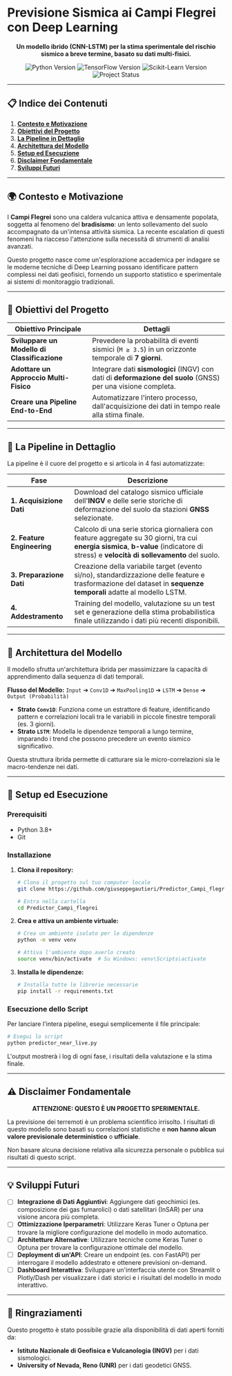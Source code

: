 # Previsione Sismica ai Campi Flegrei con Deep Learning

<p align="center">
  <strong>Un modello ibrido (CNN-LSTM) per la stima sperimentale del rischio sismico a breve termine, basato su dati multi-fisici.</strong>
</p>

<p align="center">
  <img src="https://img.shields.io/badge/Python-3.9%2B-blue?style=for-the-badge&logo=python" alt="Python Version">
  <img src="https://img.shields.io/badge/TensorFlow-2.x-orange?style=for-the-badge&logo=tensorflow" alt="TensorFlow Version">
  <img src="https://img.shields.io/badge/Scikit--Learn-1.x-F7931E?style=for-the-badge&logo=scikit-learn" alt="Scikit-Learn Version">
  <img src="https://img.shields.io/badge/Status-Sperimentale-red?style=for-the-badge" alt="Project Status">
</p>

---

## 📋 Indice dei Contenuti

1.  [**Contesto e Motivazione**](#-contesto-e-motivazione)
2.  [**Obiettivi del Progetto**](#-obiettivi-del-progetto)
3.  [**La Pipeline in Dettaglio**](#-la-pipeline-in-dettaglio)
4.  [**Architettura del Modello**](#-architettura-del-modello)
5.  [**Setup ed Esecuzione**](#-setup-ed-esecuzione)
6.  [**Disclaimer Fondamentale**](#️-disclaimer-fondamentale)
7.  [**Sviluppi Futuri**](#-sviluppi-futuri)

---

## 🌍 Contesto e Motivazione

I **Campi Flegrei** sono una caldera vulcanica attiva e densamente popolata, soggetta al fenomeno del **bradisismo**: un lento sollevamento del suolo accompagnato da un'intensa attività sismica. La recente escalation di questi fenomeni ha riacceso l'attenzione sulla necessità di strumenti di analisi avanzati.

Questo progetto nasce come un'esplorazione accademica per indagare se le moderne tecniche di Deep Learning possano identificare pattern complessi nei dati geofisici, fornendo un supporto statistico e sperimentale ai sistemi di monitoraggio tradizionali.

---

## 🎯 Obiettivi del Progetto

| Obiettivo Principale                     | Dettagli                                                                                                |
| ---------------------------------------- | ------------------------------------------------------------------------------------------------------- |
| **Sviluppare un Modello di Classificazione** | Prevedere la probabilità di eventi sismici (`M ≥ 3.5`) in un orizzonte temporale di **7 giorni**.        |
| **Adottare un Approccio Multi-Fisico**     | Integrare dati **sismologici** (INGV) con dati di **deformazione del suolo** (GNSS) per una visione completa. |
| **Creare una Pipeline End-to-End**         | Automatizzare l'intero processo, dall'acquisizione dei dati in tempo reale alla stima finale.           |

---

## 🔧 La Pipeline in Dettaglio

La pipeline è il cuore del progetto e si articola in 4 fasi automatizzate:

| Fase                     | Descrizione                                                                                                                                                                                                                                     |
| ------------------------ | ----------------------------------------------------------------------------------------------------------------------------------------------------------------------------------------------------------------------------------------------- |
| **1. Acquisizione Dati** | Download del catalogo sismico ufficiale dell'**INGV** e delle serie storiche di deformazione del suolo da stazioni **GNSS** selezionate.                                                                                                            |
| **2. Feature Engineering** | Calcolo di una serie storica giornaliera con feature aggregate su 30 giorni, tra cui **energia sismica**, **b-value** (indicatore di stress) e **velocità di sollevamento** del suolo.                                                               |
| **3. Preparazione Dati** | Creazione della variabile target (evento sì/no), standardizzazione delle feature e trasformazione del dataset in **sequenze temporali** adatte al modello LSTM.                                                                                    |
| **4. Addestramento**     | Training del modello, valutazione su un test set e generazione della stima probabilistica finale utilizzando i dati più recenti disponibili.                                                                                                     |

---

## 🧠 Architettura del Modello

Il modello sfrutta un'architettura ibrida per massimizzare la capacità di apprendimento dalla sequenza di dati temporali.

**Flusso del Modello:**
`Input` ➔ `Conv1D` ➔ `MaxPooling1D` ➔ `LSTM` ➔ `Dense` ➔ `Output (Probabilità)`

-   **Strato `Conv1D`**: Funziona come un estrattore di feature, identificando pattern e correlazioni locali tra le variabili in piccole finestre temporali (es. 3 giorni).
-   **Strato `LSTM`**: Modella le dipendenze temporali a lungo termine, imparando i trend che possono precedere un evento sismico significativo.

Questa struttura ibrida permette di catturare sia le micro-correlazioni sia le macro-tendenze nei dati.

---

## 🚀 Setup ed Esecuzione

### Prerequisiti
-   Python 3.8+
-   Git

### Installazione

1.  **Clona il repository:**
    ```bash
    # Clona il progetto sul tuo computer locale
    git clone https://github.com/giuseppegautieri/Predictor_Campi_flegrei.git
    ```
    ```bash
    # Entra nella cartella
    cd Predictor_Campi_flegrei
    ```

2.  **Crea e attiva un ambiente virtuale:**
    ```bash
    # Crea un ambiente isolato per le dipendenze
    python -m venv venv
    ```
    ```bash
    # Attiva l'ambiente dopo averlo creato
    source venv/bin/activate  # Su Windows: venv\Scripts\activate
    ```

3.  **Installa le dipendenze:**
    ```bash
    # Installa tutte le librerie necessarie
    pip install -r requirements.txt
    ```

### Esecuzione dello Script

Per lanciare l'intera pipeline, esegui semplicemente il file principale:
```bash
# Esegui lo script
python predictor_near_live.py
```

L'output mostrerà i log di ogni fase, i risultati della valutazione e la stima finale.

---

## ⚠️ Disclaimer Fondamentale
<p align="center">
  <strong>ATTENZIONE: QUESTO È UN PROGETTO SPERIMENTALE.</strong>
</p>

 La previsione dei terremoti è un problema scientifico irrisolto. I risultati di questo modello sono basati su correlazioni statistiche e **non hanno alcun valore previsionale deterministico** o **ufficiale**.
 
 Non basare alcuna decisione relativa alla sicurezza personale o pubblica sui risultati di questo script.

---

## 💡 Sviluppi Futuri

- [ ] **Integrazione di Dati Aggiuntivi**: Aggiungere dati geochimici (es. composizione dei gas fumarolici) o dati satellitari (InSAR) per una visione ancora più completa.
- [ ] **Ottimizzazione Iperparametri**: Utilizzare Keras Tuner o Optuna per trovare la migliore configurazione del modello in modo automatico.
- [ ] **Architetture Alternative**: Utilizzare tecniche come Keras Tuner o Optuna per trovare la configurazione ottimale del modello.
- [ ] **Deployment di un'API**: Creare un endpoint (es. con FastAPI) per interrogare il modello addestrato e ottenere previsioni on-demand.
- [ ] **Dashboard Interattiva**: Sviluppare un'interfaccia utente con Streamlit o Plotly/Dash per visualizzare i dati storici e i risultati del modello in modo interattivo.

---

## 🙏 Ringraziamenti

Questo progetto è stato possibile grazie alla disponibilità di dati aperti forniti da:

- **Istituto Nazionale di Geofisica e Vulcanologia (INGV)** per i dati sismologici.
- **University of Nevada, Reno (UNR)** per i dati geodetici GNSS.



